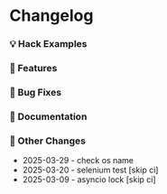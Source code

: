 # Changelog


### 💡 Hack Examples


### 🚀 Features


### 🐛 Bug Fixes


### 📝 Documentation


### 🔧 Other Changes
* 2025-03-29 - check os name
* 2025-03-20 - selenium test [skip ci]
* 2025-03-09 - asyncio lock [skip ci]
